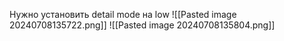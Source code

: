 Нужно установить detail mode на low
![[Pasted image 20240708135722.png]]
![[Pasted image 20240708135804.png]]